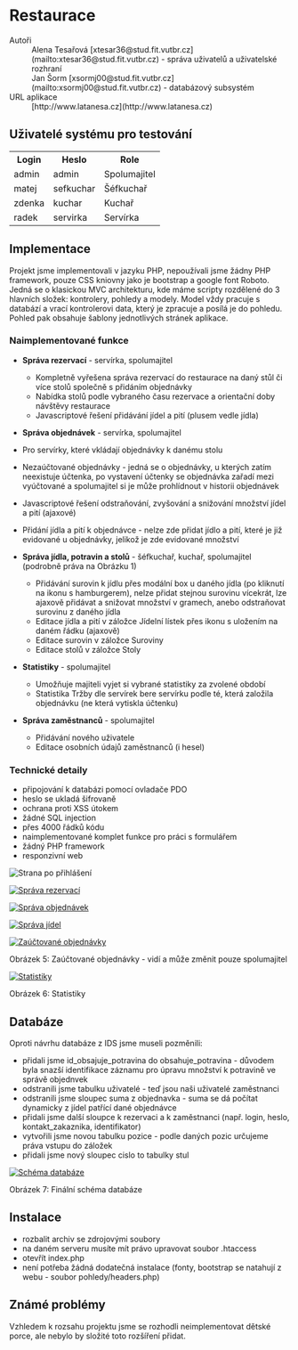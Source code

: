 # Restaurace
<dl>

<dt>Autoři</dt>

<dd>Alena Tesařová [xtesar36@stud.fit.vutbr.cz](mailto:xtesar36@stud.fit.vutbr.cz) - správa uživatelů a uživatelské rozhraní</dd>

<dd>Jan Šorm [xsormj00@stud.fit.vutbr.cz](mailto:xsormj00@stud.fit.vutbr.cz) - databázový subsystém</dd>

<dt>URL aplikace</dt>

<dd>[http://www.latanesa.cz](http://www.latanesa.cz)</dd>

</dl>

## Uživatelé systému pro testování

<table>

<tbody>

<tr>

<th>Login</th>

<th>Heslo</th>

<th>Role</th>

</tr>

<tr>

<td>admin</td>

<td>admin</td>

<td>Spolumajitel</td>

</tr>

<tr>

<td>matej</td>

<td>sefkuchar</td>

<td>Šéfkuchař</td>

</tr>

<tr>

<td>zdenka</td>

<td>kuchar</td>

<td>Kuchař</td>

</tr>

<tr>

<td>radek</td>

<td>servirka</td>

<td>Servírka</td>

</tr>

</tbody>

</table>

## Implementace

Projekt jsme implementovali v jazyku PHP, nepoužívali jsme žádny PHP framework, pouze CSS kniovny jako je bootstrap a google font Roboto. Jedná se o klasickou MVC architekturu, kde máme scripty rozdělené do 3 hlavních složek: kontrolery, pohledy a modely. Model vždy pracuje s databází a vrací kontrolerovi data, který je zpracuje a posílá je do pohledu. Pohled pak obsahuje šablony jednotlivých stránek aplikace.

### Naimplementované funkce

*   **Správa rezervací** - servírka, spolumajitel
    *   Kompletně vyřešena správa rezervací do restaurace na daný stůl či více stolů společně s přidáním objednávky
    *   Nabídka stolů podle vybraného času rezervace a orientační doby návštěvy restaurace
    *   Javascriptové řešení přidávání jídel a pití (plusem vedle jídla)
*   **Správa objednávek** - servírka, spolumajitel

*   Pro servírky, které vkládají objednávky k danému stolu
*   Nezaúčtované objednávky - jedná se o objednávky, u kterých zatím neexistuje účtenka, po vystavení účtenky se objednávka zařadí mezi vyúčtované a spolumajitel si je může prohlídnout v historii objednávek
*   Javascriptové řešení odstraňování, zvyšování a snižování množství jídel a pití (ajaxové)
*   Přidání jídla a pití k objednávce - nelze zde přidat jídlo a pití, které je již evidované u objednávky, jelikož je zde evidované množství

*   **Správa jídla, potravin a stolů** - šéfkuchař, kuchař, spolumajitel (podrobně práva na Obrázku 1)
    *   Přidávání surovin k jídlu přes modální box u daného jídla (po kliknutí na ikonu s hamburgerem), nelze přidat stejnou surovinu vícekrát, lze ajaxově přidávat a snižovat množství v gramech, anebo odstraňovat surovinu z daného jídla
    *   Editace jídla a pití v záložce Jídelní lístek přes ikonu s uložením na daném řádku (ajaxově)
    *   Editace surovin v záložce Suroviny
    *   Editace stolů v záložce Stoly
*   **Statistiky** - spolumajitel
    *   Umožňuje majiteli vyjet si vybrané statistiky za zvolené období
    *   Statistika Tržby dle servírek bere servírku podle té, která založila objednávku (ne která vytiskla účtenku)
*   **Správa zaměstnanců** - spolumajitel
    *   Přidávání nového uživatele
    *   Editace osobních údajů zaměstnanců (i hesel)

### Technické detaily

*   připojování k databázi pomocí ovladače PDO
*   heslo se ukladá šifrovaně
*   ochrana proti XSS útokem
*   žádné SQL injection
*   přes 4000 řádků kódu
*   naimplementované komplet funkce pro práci s formulářem
*   žádný PHP framework
*   responzivní web

![Strana po přihlášení](doc_img/hlavni_strana.jpg)

[![Správa rezervací](doc_img/rezervace.jpg)](doc_img/rezervace.jpg)

[![Správa objednávek](doc_img/objednavky.jpg)](doc_img/objednavky.jpg)

[![Správa jídel](doc_img/jidelni-listek.jpg)](doc_img/jidelni-listek.jpg)

[![Zaúčtované objednávky](doc_img/zauctovane.jpg)](doc_img/zauctovane.jpg)

<figcaption>Obrázek 5: Zaúčtované objednávky - vidí a může změnit pouze spolumajitel</figcaption>

[![Statistiky](doc_img/statistiky.jpg)](doc_img/statistiky.jpg)

<figcaption>Obrázek 6: Statistiky</figcaption>

</figure>

## Databáze

Oproti návrhu databáze z IDS jsme museli pozměnili:

*   přidali jsme id_obsajuje_potravina do obsahuje_potravina - důvodem byla snazší identifikace záznamu pro úpravu množství k potravině ve správě objednvek
*   odstranili jsme tabulku uživatelé - teď jsou naši uživatelé zaměstnanci
*   odstranili jsme sloupec suma z objednavka - suma se dá počítat dynamicky z jídel patřící dané objednávce
*   přidali jsme další sloupce k rezervaci a k zaměstnanci (např. login, heslo, kontakt_zakaznika, identifikator)
*   vytvořili jsme novou tabulku pozice - podle daných pozic určujeme práva vstupu do záložek
*   přidali jsme nový sloupec cislo to tabulky stul

[![Schéma databáze](doc_img/IIS.png)](doc_img/IIS.png)

<figcaption style="text-align: left">Obrázek 7: Finální schéma databáze</figcaption>

## Instalace

*   rozbalit archiv se zdrojovými soubory
*   na daném serveru musíte mít právo upravovat soubor .htaccess
*   otevřít index.php
*   není potřeba žádná dodatečná instalace (fonty, bootstrap se natahují z webu - soubor pohledy/headers.php)

## Známé problémy

Vzhledem k rozsahu projektu jsme se rozhodli neimplementovat dětské porce, ale nebylo by složité toto rozšíření přidat.
